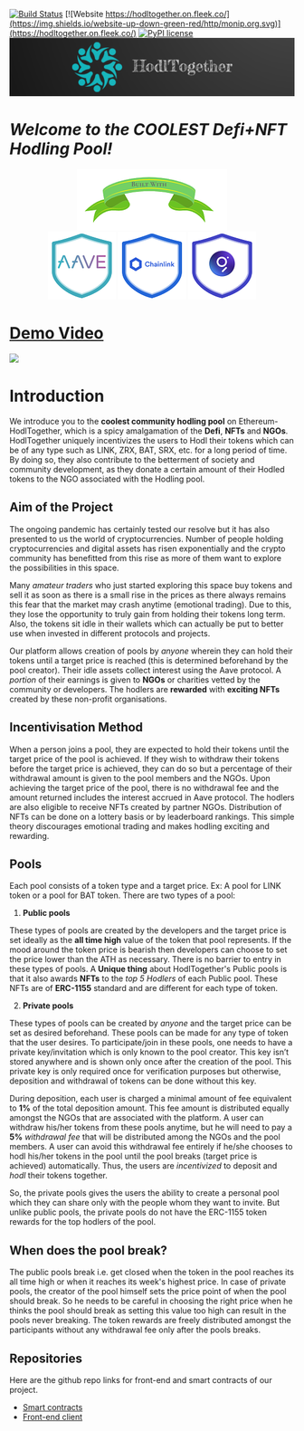 [![Build Status](https://travis-ci.org/joemccann/dillinger.svg?branch=master)](https://travis-ci.org/joemccann/dillinger) [![Website https://hodltogether.on.fleek.co/](https://img.shields.io/website-up-down-green-red/http/monip.org.svg)](https://hodltogether.on.fleek.co/) [![PyPI license](https://img.shields.io/pypi/l/ansicolortags.svg)](https://pypi.python.org/pypi/ansicolortags/)
<img width="1000" src="./images/HodlTogether-Logo-final.png">

# _Welcome to the COOLEST Defi+NFT Hodling Pool!_

<p align = center>
<img src= "./images/built-with.png">
<br>
<img src="./images/aave-final-trans.png">
<img src="./images/chainlink-final-trans.png">
<a href="https://thegraph.com/" >
<img src="./images/the-graph-trans-2.png">
</p>

# Demo Video
[![](http://img.youtube.com/vi/OnuRyRf4ymI/0.jpg)](http://www.youtube.com/watch?v=OnuRyRf4ymI "HodlTogether-Demo-Video")

# Introduction
We introduce you to the __coolest community hodling pool__ on Ethereum- HodlTogether, which is a spicy amalgamation of the __Defi__, __NFTs__ and __NGOs__. HodlTogether uniquely incentivizes the users to Hodl their tokens which can be of any type such as LINK, ZRX, BAT, SRX, etc. for a long period of time. By doing so, they also contribute to the betterment of society and community development, as they donate a certain amount of their Hodled tokens to the NGO associated with the Hodling pool.

## Aim of the Project
The ongoing pandemic has certainly tested our resolve but it has also presented to us the world of cryptocurrencies. Number of people holding cryptocurrencies and digital assets has risen exponentially and the crypto community has benefitted from this rise as more of them want to explore the possibilities in this space. 

Many *amateur traders* who just started exploring this space buy tokens and sell it as soon as there is a small rise in the prices as there always remains this fear that the market may crash anytime (emotional trading). Due to this, they lose the opportunity to truly gain from holding their tokens long term. Also, the tokens sit idle in their wallets which can actually be put to better use when invested in different protocols and projects.

Our platform allows creation of pools by *anyone* wherein they can hold their tokens until a target price is reached (this is determined beforehand by the pool creator). Their idle assets collect interest using the Aave protocol. A *portion* of their earnings is given to __NGOs__ or charities vetted by the community or developers. The hodlers are __rewarded__ with __exciting NFTs__ created by these non-profit organisations.

## Incentivisation Method

When a person joins a pool, they are expected to hold their tokens until the target price of the pool is achieved. If they wish to withdraw their tokens before the target price is achieved, they can do so but a percentage of their withdrawal amount is given to the pool members and the NGOs. Upon achieving the target price of the pool, there is no withdrawal fee and the amount returned includes the interest accrued in Aave protocol. The hodlers are also eligible to receive NFTs created by partner NGOs. Distribution of NFTs can be done on a lottery basis or by leaderboard rankings. This simple theory discourages emotional trading and makes hodling exciting and rewarding.

## Pools

Each pool consists of a token type and a target price. Ex: A pool for LINK token or a pool for BAT token. There are two types of a pool:

1. __Public pools__

These types of pools are created by the developers and the target price is set ideally as the __all time high__ value of the token that pool represents. If the mood around the token price is bearish then developers can choose to set the price lower than the ATH as necessary. There is no barrier to entry in these types of pools. A __Unique thing__ about HodlTogether's Public pools is that it also awards __NFTs__ to the *top 5 Hodlers* of each Public pool. These NFTs are of __ERC-1155__ standard and are different for each type of token.

2. __Private pools__

These types of pools can be created by *anyone* and the target price can be set as desired beforehand. These pools can be made for any type of token that the user desires. To participate/join in these pools, one needs to have a private key/invitation which is only known to the pool creator. This key isn’t stored anywhere and is shown only once after the creation of the pool. This private key is only required once for verification purposes but otherwise, deposition and withdrawal of tokens can be done without this key.  

During deposition, each user is charged a minimal amount of fee equivalent to __1%__ of the total deposition amount. This fee amount is distributed equally amongst the NGOs that are associated with the platform. A user can withdraw his/her tokens from these pools anytime, but he will need to pay a __5%__ *withdrawal fee* that will be distributed among the NGOs and the pool members. A user can avoid this withdrawal fee entirely if he/she chooses to hodl his/her tokens in the pool until the pool breaks (target price is achieved) automatically. Thus, the users are *incentivized* to deposit and *hodl* their tokens together.

So, the private pools gives the users the ability to create a personal pool which they can share only with the people whom they want to invite. But unlike public pools, the private pools do not have the ERC-1155 token rewards for the top hodlers of the pool.  

## When does the pool break?
The public pools break i.e. get closed when the token in the pool reaches its all time high or when it reaches its week's highest price. In case of private pools, the creator of the pool himself sets the price point of when the pool should break. So he needs to be careful in choosing the right price when he thinks the pool should break as setting this value too high can result in the  pools never breaking. The token rewards are freely distributed amongst the participants without any withdrawal fee only after the pools breaks.
## Repositories
 Here are the github repo links for front-end and smart contracts of our project.
 - [Smart contracts](https://github.com/chainGers-2021/our-contracts)
 - [Front-end client](https://github.com/chainGers-2021/frontend-client)

